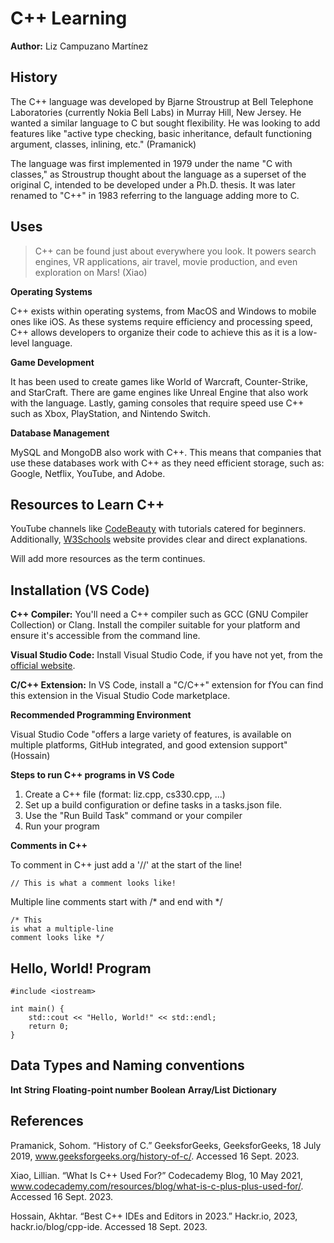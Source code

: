 # C++ Learning

**Author:** Liz Campuzano Martínez

## History
The C++ language was developed by Bjarne Stroustrup at Bell Telephone Laboratories (currently Nokia Bell Labs) in Murray Hill, New Jersey. He wanted a similar language to C but sought flexibility. He was looking to add features like "active type checking, basic inheritance, default functioning argument, classes, inlining, etc." (Pramanick)

The language was first implemented in 1979 under the name "C with classes," as Stroustrup thought about the language as a superset of the original C, intended to be developed under a Ph.D. thesis. It was later renamed to "C++" in 1983 referring to the language adding more to C.

## Uses
> C++ can be found just about everywhere you look. It powers search engines, VR applications, air travel, movie production, and even exploration on Mars! (Xiao)

**Operating Systems**

C++ exists within operating systems, from MacOS and Windows to mobile ones like iOS. As these systems require efficiency and processing speed, C++ allows developers to organize their code to achieve this as it is a low-level language.

**Game Development**

It has been used to create games like World of Warcraft, Counter-Strike, and StarCraft. There are game engines like Unreal Engine that also work with the language. Lastly, gaming consoles that require speed use C++ such as Xbox, PlayStation, and Nintendo Switch.

**Database Management**

MySQL and MongoDB also work with C++. This means that companies that use these databases work with C++ as they need efficient storage, such as: Google, Netflix, YouTube, and Adobe. 

## Resources to Learn C++

YouTube channels like [CodeBeauty](https://www.youtube.com/@CodeBeauty/playlists) with tutorials catered for beginners.
Additionally, [W3Schools](https://www.w3schools.com/cpp/) website provides clear and direct explanations.

Will add more resources as the term continues.

## Installation (VS Code)

**C++ Compiler:** You'll need a C++ compiler such as GCC (GNU Compiler Collection) or Clang. Install the compiler suitable for your platform and ensure it's accessible from the command line.

**Visual Studio Code:** Install Visual Studio Code, if you have not yet, from the [official website](https://code.visualstudio.com/).

**C/C++ Extension:** In VS Code, install a "C/C++" extension for fYou can find this extension in the Visual Studio Code marketplace.


**Recommended Programming Environment**

Visual Studio Code "offers a large variety of features, is available on multiple platforms, GitHub integrated, and good extension support" (Hossain)

**Steps to run C++ programs in VS Code**

1. Create a C++ file (format: liz.cpp, cs330.cpp, ...)
1. Set up a build configuration or define tasks in a tasks.json file.
1. Use the "Run Build Task" command or your compiler
1. Run your program

**Comments in C++**

To comment in C++ just add a '//' at the start of the line!
```
// This is what a comment looks like!
```

Multiple line comments start with /* and end with */
```
/* This
is what a multiple-line
comment looks like */
```

## Hello, World! Program
```
#include <iostream>

int main() {
    std::cout << "Hello, World!" << std::endl;
    return 0;
}
```
## Data Types and Naming conventions
**Int**
**String**
**Floating-point number**
**Boolean**
**Array/List**
**Dictionary**


## References

Pramanick, Sohom. “History of C.” GeeksforGeeks, GeeksforGeeks, 18 July 2019, www.geeksforgeeks.org/history-of-c/. Accessed 16 Sept. 2023.

Xiao, Lillian. “What Is C++ Used For?” Codecademy Blog, 10 May 2021, www.codecademy.com/resources/blog/what-is-c-plus-plus-used-for/. Accessed 16 Sept. 2023.

Hossain, Akhtar. “Best C++ IDEs and Editors in 2023.” Hackr.io, 2023, hackr.io/blog/cpp-ide. Accessed 18 Sept. 2023.

‌

